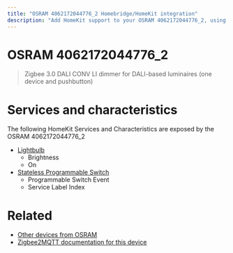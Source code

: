 ```yaml
---
title: "OSRAM 4062172044776_2 Homebridge/HomeKit integration"
description: "Add HomeKit support to your OSRAM 4062172044776_2, using Homebridge, Zigbee2MQTT and homebridge-z2m."
---
```

<!---
This file has been GENERATED using src/docgen/docgen.ts
DO NOT EDIT THIS FILE MANUALLY!
-->
# OSRAM 4062172044776_2
> Zigbee 3.0 DALI CONV LI dimmer for DALI-based luminaires (one device and pushbutton)


# Services and characteristics
The following HomeKit Services and Characteristics are exposed by
the OSRAM 4062172044776_2

* [Lightbulb](../../light.md)
  * Brightness
  * On
* [Stateless Programmable Switch](../../action.md)
  * Programmable Switch Event
  * Service Label Index


# Related
* [Other devices from OSRAM](../index.md#osram)
* [Zigbee2MQTT documentation for this device](https://www.zigbee2mqtt.io/devices/4062172044776_2.html)